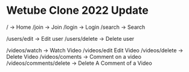 # Wetube Clone 2022 Update

/ -> Home
/join -> Join
/login -> Login
/search -> Search

/users/edit -> Edit user
/users/delete -> Delete user

/videos/watch -> Watch Video
/videos/edit Edit Video
/videos/delete -> Delete Video
/videos/coments -> Comment on a video
/videos/comments/delete -> Delete A Comment of a Video
